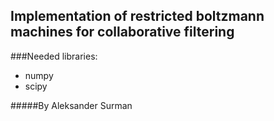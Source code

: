 ## Implementation of restricted boltzmann machines for collaborative filtering 

###Needed libraries:
- numpy
- scipy

#####By Aleksander Surman
